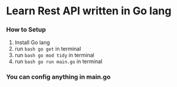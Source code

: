 # Learn Rest API written in Go lang

### How to Setup

1. Install Go lang
2. run `bash go get` in terminal
3. run `bash go mod tidy` in terminal
4. run `bash go run main.go` in terminal

### You can config anything in main.go
